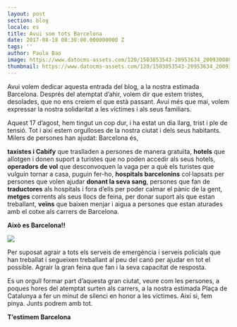 ```yaml
---
layout: post
section: blog
locale: es
title: Avui som tots Barcelona
date: 2017-08-18 08:30:00.000000000 Z
tags: ''
author: Paula Bao
image: https://www.datocms-assets.com/120/1503053543-20953634_2009300809314560_5404994301322575888_n.jpg?w=1024&fm=jpg
thumbnail: https://www.datocms-assets.com/120/1503053543-20953634_2009300809314560_5404994301322575888_n.jpg?w=105&fm=jpg
---
```


Avui volem dedicar aquesta entrada del blog, a la nostra estimada Barcelona. Després del atemptat d’ahir, volem dir que estem tristes, desolades, que no ens creiem el que està passant. Avui més que mai, volem expressar la nostra solidaritat a les víctimes i als seus familiars.

Aquest 17 d’agost, hem tingut un cop dur, i ha estat un dia llarg, trist i ple de tensió. Tot i així estem orgulloses de la nostra ciutat i dels seus habitants. Milers de persones han ajudat: 
Barcelona és, 

<!--more-->

**taxistes i Cabify** que traslladen a persones de manera gratuïta, **hotels** que allotgen i donen suport a turistes que no poden accedir als seus hotels, **operadors de vol** que desconvoquen la vaga per a què els turistes que vulguin tornar a casa, puguin fer-ho, **hospitals barcelonins** col·lapsats per persones que volen ajudar **donant la seva sang**, persones que fan de **traductores** als hospitals i fora d’ells per poder calmar el pànic de la gent, **metges** corrents als seus llocs de feina, per donar suport als que estan treballant, **veïns** que baixen menjar i aigua a persones que estan aturades amb el cotxe als carrers de Barcelona. 

**Això es Barcelona!!**

![](https://www.datocms-assets.com/120/1503053577-img_20170818_124702.png)

Per suposat agrair a tots els serveis de emergència i serveis policials que han treballat i segueixen treballant al peu del canó per ajudar en tot el possible.  Agrair la gran feina que fan i la seva capacitat de resposta.

Es un orgull formar part d’aquesta gran ciutat, veure com les persones, a poques hores del atemptat surten als carrers, a la nostra estimada Plaça de Catalunya a fer un minut de silenci en honor a les víctimes. Així si, fem pinya. Junts podrem amb tot. 

**T’estimem Barcelona** 


